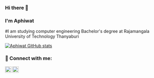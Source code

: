 ### Hi there 👋
### I'm Aphiwat
#I am studying computer engineering Bachelor's degree at Rajamangala University of Technology Thanyaburi

[![Aphiwat GitHub stats](https://github-readme-stats.vercel.app/api?username=AphiwatNoiluea&theme=dracula)](https://github.com/AphiwatNoiluea/AphiwatNoiluea)

### 🤝 Connect with me:

<a href="https://www.linkedin.com/in/aphiwat-noiluea-0868b1266/"><img align="left" src="https://raw.githubusercontent.com/yushi1007/yushi1007/main/images/linkedin.svg" alt="LinkedIn" width="21px"/></a>

<a href="https://www.instagram.com/f_aphiwat/"><img align="left" src="https://raw.githubusercontent.com/yushi1007/yushi1007/main/images/instagram.svg" alt="Instagram" width="21px"/></a>

